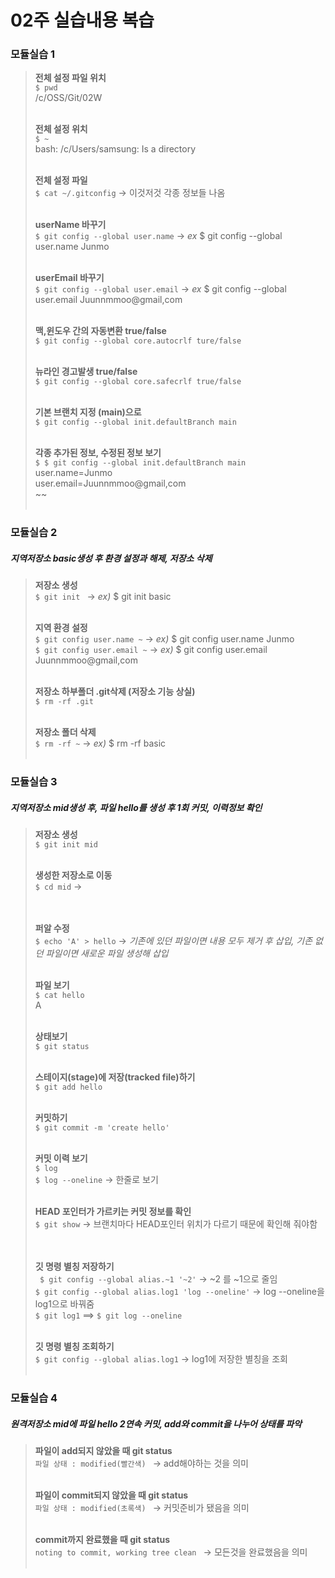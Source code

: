 # 02주 실습내용 복습 

### 모듈실습 1
>__전체 설정 파일 위치__<br>
> ` $ pwd ` <br>
> /c/OSS/Git/02W 
> <br><br>
>
>__전체 설정 위치__<br>
> ` $ ~ `<br> 
>bash: /c/Users/samsung: Is a directory
> <br><br>
> 
> __전체 설정 파일__<br>
> ` $ cat ~/.gitconfig ` ->  이것저것 각종 정보들 나옴 
> <br><br>
> 
>  __userName 바꾸기__<br>
> ` $ git config --global user.name ` -> _ex_ $ git config --global user.name Junmo
> <br><br>
> 
> __userEmail 바꾸기__ <br>
> ` $ git config --global user.email ` -> _ex_ $ git config --global user.email Juunnmmoo@gmail,com
> <br><br>
> 
> __맥,윈도우 간의 자동변환 true/false__ <br>
> ` $ git config --global core.autocrlf ture/false ` 
> <br><br>
> 
> __뉴라인 경고발생 true/false__ <br>
> ` $ git config --global core.safecrlf true/false `
> <br><br>
> 
> __기본 브랜치 지정 (main)으로__ <br>
> ` $ git config --global init.defaultBranch main ` 
> <br><br>
> 
> __각종 추가된 정보, 수정된 정보 보기__ <br>
> ` $ $ git config --global init.defaultBranch main ` <br>
> user.name=Junmo<br>
>user.email=Juunnmmoo@gmail,com<br>
>~~
> <br><br>

### 모듈실습 2
##### 지역저장소 basic생성 후 환경 설정과 해제, 저장소 삭제
>__저장소 생성__<br>
> ` $ git init  ` ->  _ex)_ $ git init basic
> <br><br>
> 
>__지역 환경 설정__<br>
> ` $ git config user.name ~ ` ->  _ex)_ $ git config user.name Junmo <br>
> ` $ git config user.email ~ ` ->  _ex)_ $ git config user.email Juunnmmoo@gmail,com
> <br><br>
> 
>__저장소 하부폴더 .git삭제 (저장소 기능 상실)__<br>
> ` $ rm -rf .git ` 
> <br><br>
> 
>__저장소 폴더 삭제__<br>
> ` $ rm -rf ~ ` ->  _ex)_ $ rm -rf basic
> <br><br>

### 모듈실습 3
##### 지역저장소 mid생성 후, 파일 hello를 생성 후 1회 커밋, 이력정보 확인
>__저장소 생성__<br>
> ` $ git init mid ` 
> <br><br>
> 
>__생성한 저장소로 이동__<br>
> ` $ cd mid ` ->  
> <br><br>
> 
>__퍼알 수정__<br>
> ` $ echo 'A' > hello ` ->  _기존에 있던 파일이면 내용 모두 제거 후 삽입, 기존 없던 파일이면 새로운 파일 생성해 삽입_
> <br><br>
> 
> __파일 보기__<br>
> ` $ cat hello ` <br>
> A
> <br><br>
> 
>__상태보기__<br>
> ` $ git status `
> <br><br>
> 
>__스테이지(stage)에 저장(tracked file)하기__<br>
> ` $ git add hello ` 
> <br><br>
> 
>__커밋하기__<br>
> ` $ git commit -m 'create hello' `
> <br><br>
> 
>__커밋 이력 보기__<br>
> ` $ log `  
> ` $ log --oneline ` -> 한줄로 보기
> <br><br>
> 
>__HEAD 포인터가 가르키는 커밋 정보를 확인__<br>
> ` $ git show ` ->  브랜치마다 HEAD포인터 위치가 다르기 때문에 확인해 줘야함  
> <br><br>
> 
>__깃 명령 별칭 저장하기__<br>
> ` $ git config --global alias.~1 '~2'` ->  ~2 를 ~1으로 줄임<br>
> ` $ git config --global alias.log1 'log --oneline' ` -> log --oneline을 log1으로 바꿔줌<br>
> ` $ git log1 ` ==> `$ git log --oneline`
> <br><br>
> 
>__깃 명령 별칭 조회하기__<br>
> ` $ git config --global alias.log1 ` ->  log1에 저장한 별칭을 조회
> <br><br>

### 모듈실습 4
##### 원격저장소 mid에 파일 hello 2연속 커밋, add와 commit을 나누어 상태를 파악
>__파일이 add되지 않았을 때 git status__<br>
> ` 파일 상태 : modified(빨간색)  ` -> add해야하는 것을 의미
> <br><br>
>
>__파일이 commit되지 않았을 때 git status__<br>
> ` 파일 상태 : modified(초록색)  ` -> 커밋준비가 됐음을 의미
> <br><br>
> 
>__commit까지 완료했을 때 git status__<br>
> ` noting to commit, working tree clean  ` -> 모든것을 완료했음을 의미
> <br><br>



